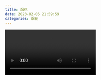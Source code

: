 ```yaml
---
title: 烟花
date: 2023-02-05 21:59:59
categories: 烟花
---
```


<video controls>
  <source src="/videos/yanhua.mp4" type="video/mp4">
</video>
